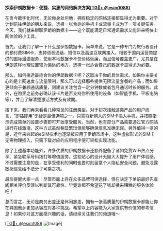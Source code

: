**探索伊朗数据卡：便捷、实惠的网络解决方案[[TG💪+ @esim1088](https://t.me/s/esim1088)]**

在当今数字化时代，无论你身处何地，拥有稳定的网络连接都显得尤为重要。对于计划前往伊朗的朋友来说，选择一张合适的手机卡或流量卡成为了一项关键任务。今天，我们就来聊聊伊朗的数据卡——这个既能满足日常通讯需求又能带来畅快上网体验的小工具。

首先，让我们了解一下什么是伊朗数据卡。简单来说，它是一种专门为旅行者设计的预付费SIM卡，支持语音通话、短信以及高速互联网接入。相较于国内运营商提供的国际漫游服务，使用本地数据卡不仅价格低廉，而且信号覆盖更广。尤其是在伊朗这样地理位置较为偏远的地方，选择一张适合自己的数据卡显得尤为必要。

那么，如何挑选最适合你的伊朗数据卡呢？这取决于你的具体需求。如果你主要关心的是上网速度与流量限制，那么可以选择那些提供无限流量套餐的产品；而如果更倾向于兼顾通话质量，则建议关注包含一定分钟数或者包月通话时长的服务。此外，在购买之前务必确认该卡片是否支持你所使用的设备（如智能手机、平板电脑等），并且了解清楚激活方式及有效期。

接下来，我们再来看看几种常见的注册类型。对于初次接触这类产品的用户而言，“即插即用”无疑是最佳选项之一。只需将新购入的SIM卡插入手机，并按照指示完成简单的设置步骤即可开始享受服务。当然，也有部分产品需要通过官方网站进行在线激活，这种方式虽然稍显繁琐但能够确保信息准确无误。另外值得一提的是，近年来兴起的eSIM技术也逐渐被应用于伊朗市场中，这种虚拟形式的SIM卡无需物理插入，只需下载对应的应用程序便可轻松实现功能。

除了上述基本功能外，许多优质的伊朗数据卡还额外配备了诸如免费WiFi热点分享、紧急联系号码拨打等增值服务。这些贴心的设计无疑大大提升了用户体验感。不过需要注意的是，在享受便利的同时也要时刻留意个人隐私安全问题，避免泄露敏感信息给不法分子可乘之机。

最后提醒大家一点：尽管市面上存在众多品牌可供选择，但在决定下单前最好先查阅相关评价反馈以判断其可靠性。毕竟谁都不希望花了钱却换来糟糕的服务体验吧！

总而言之，无论是商务出差还是休闲旅游，拥有一张高质量的伊朗数据卡都能让你在异国他乡更加从容应对各种挑战。希望以上内容能为大家提供有价值的参考信息！如果你对这方面感兴趣的话，请继续关注我们的频道哦～

[[TG💪+ @esim1088](https://t.me/s/esim1088) ![Image](https://i.postimg.cc/4NQfJmqS/Snipaste-2025-05-13-00-14-12.png)]